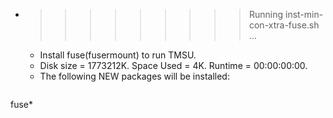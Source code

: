 * >>>>>>>>> Running inst-min-con-xtra-fuse.sh ...
  * Install fuse(fusermount) to run TMSU.
  * Disk size = 1773212K. Space Used = 4K. Runtime = 00:00:00:00.
  * The following NEW packages will be installed:
  ```bash
fuse*
  ```

